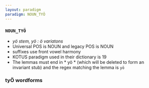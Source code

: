 ```yaml
---
layout: paradigm
paradigm: NOUN_TYÖ
---
```

### ` NOUN_TYÖ `

* _yö stem, yö : ö variatons_
* Universal POS is NOUN and legacy POS is NOUN
* suffixes use front vowel harmony
* KOTUS paradigm used in their dictionary is 19
* The lemmas must end in * yö * (which will be deleted to form an invariant stub) and the regex matching the lemma is ` yö `

### tyÖ wordforms


